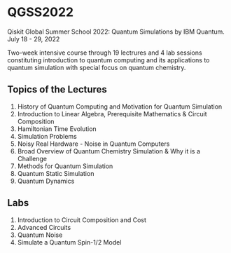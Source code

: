 # QGSS2022
Qiskit Global Summer School 2022: Quantum Simulations by IBM Quantum.
July 18 - 29, 2022

Two-week intensive course through 19 lectrures and 4 lab sessions constituting introduction to quantum computing and its applications to quantum simulation with special focus on quantum chemistry.


## Topics of the Lectures 
1. History of Quantum Computing and Motivation for Quantum Simulation    
2. Introduction to Linear Algebra, Prerequisite Mathematics & Circuit Composition    
3. Hamiltonian Time Evolution    
4. Simulation Problems    
5. Noisy Real Hardware - Noise in Quantum Computers    
6. Broad Overview of Quantum Chemistry Simulation & Why it is a Challenge    
7. Methods for Quantum Simulation    
8. Quantum Static Simulation    
9. Quantum Dynamics    


## Labs
1. Introduction to Circuit Composition and Cost
2. Advanced Circuits
3. Quantum Noise
4. Simulate a Quantum Spin-1/2 Model
